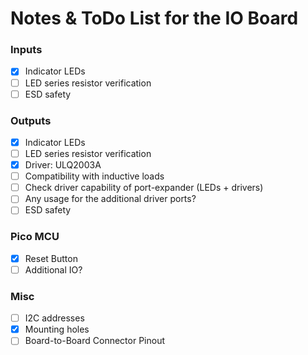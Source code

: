 Notes & ToDo List for the IO Board
==================================

### Inputs
- [x] Indicator LEDs
- [ ] LED series resistor verification
- [ ] ESD safety

### Outputs
- [x] Indicator LEDs
- [ ] LED series resistor verification
- [x] Driver: ULQ2003A
- [ ] Compatibility with inductive loads
- [ ] Check driver capability of port-expander (LEDs + drivers)
- [ ] Any usage for the additional driver ports?
- [ ] ESD safety

### Pico MCU
- [x] Reset Button
- [ ] Additional IO?

### Misc
- [ ] I2C addresses
- [x] Mounting holes
- [ ] Board-to-Board Connector Pinout
